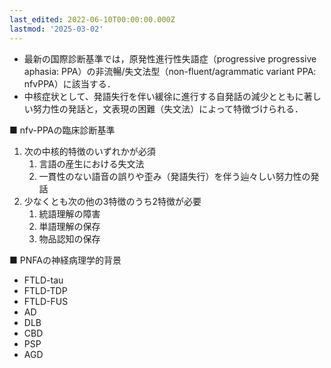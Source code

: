 ```yaml
---
last_edited: 2022-06-10T00:00:00.000Z
lastmod: '2025-03-02'
---
```





  

- 最新の国際診断基準では，原発性進行性失語症（progressive progressive aphasia: PPA）の非流暢/失文法型（non-fluent/agrammatic variant PPA: nfvPPA）に該当する．
- 中核症状として、発語失行を伴い緩徐に進行する自発話の減少とともに著しい努力性の発話と，文表現の困難（失文法）によって特徴づけられる．  

■ nfv-PPAの臨床診断基準

1. 次の中核的特徴のいずれかが必須
    1. 言語の産生における失文法
    2. 一貫性のない語音の誤りや歪み（発語失行）を伴う辿々しい努力性の発話
2. 少なくとも次の他の3特徴のうち2特徴が必要
    1. 統語理解の障害
    2. 単語理解の保存
    3. 物品認知の保存  

■ PNFAの神経病理学的背景

- FTLD-tau
- FTLD-TDP
- FTLD-FUS
- AD
- DLB
- CBD
- PSP
- AGD
